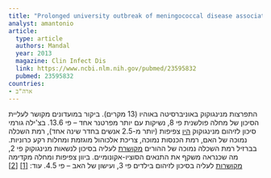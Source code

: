 ```yaml
---
title: "Prolonged university outbreak of meningococcal disease associated with a serogroup B strain rarely seen in the United States"
analyst: amantonio
article:
  type: article
  authors: Mandal
  year: 2013
  magazine: Clin Infect Dis
  link: https://www.ncbi.nlm.nih.gov/pubmed/23595832
  pubmed: 23595832
countries:
- ארה"ב
---
```


התפרצות מנינגוקוק באוניברסיטה באוהיו (13 מקרים). ביקור במועדונים מקושר לעליית הסיכון של מחלה פולשנית פי 8, נשיקות עם יותר מפרטנר אחד – פי 13.6.
בצ'ילה גורמי סיכון לזיהום מנינגוקוק [היו](https://wwwnc.cdc.gov/eid/article/23/7/16-0129_article) צפיפות (יותר מ-2.5 אנשים בחדר שינה אחד), רמת השכלה נמוכה של האם, רמת הכנסות נמוכה, צריכת אלכוהול מוגזמת ומחלות רקע כרוניות.
בברזיל רמת השכלה נמוכה של ההורים [מקושרת](https://www.ncbi.nlm.nih.gov/pubmed/26222063) לעליה בסיכון לנשאות מנינגוקוק פי 2, מה שכנראה משקף את התנאים הסוציו-אקונומיים.
ביוון צפיפות ומחלה מקדימה [מקושרות](https://www.ncbi.nlm.nih.gov/pubmed/27351742) לעליה בסיכון לזיהום בילדים פי 3, ועישון של האב – פי 4.5. עוד: [[1]](https://www.ncbi.nlm.nih.gov/pubmed/15736029) [[2]](https://www.ncbi.nlm.nih.gov/pubmed/11811858)
